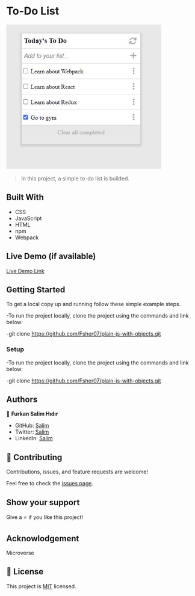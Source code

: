 # To-Do List
![ScreenShot](/images/Capture.JPG)
> In this project, a simple to-do list is builded.

## Built With

- CSS
- JavaScript
- HTML
- npm
- Webpack

## Live Demo (if available)

[Live Demo Link](https://fsher07.github.io/To-Do-List/)

## Getting Started

To get a local copy up and running follow these simple example steps.

-To run the project locally, clone the project using the commands and link below:

-git clone https://github.com/Fsher07/plain-js-with-objects.git

### Setup

-To run the project locally, clone the project using the commands and link below:

-git clone https://github.com/Fsher07/plain-js-with-objects.git
## Authors

👤 **Furkan Salim Hıdır**

- GitHub: [Salim](https://github.com/Fsher07)
- Twitter: [Salim](https://twitter.com/furkansalimhdr1)
- LinkedIn: [Salim](https://www.linkedin.com/in/furkan-salim-h%C4%B1d%C4%B1r-3441ab1b2/)

## 🤝 Contributing

Contributions, issues, and feature requests are welcome!

Feel free to check the [issues page](../../issues/).

## Show your support

Give a ⭐️ if you like this project!

## Acknowlodgement
Microverse
## 📝 License

This project is [MIT](./MIT.md) licensed.

